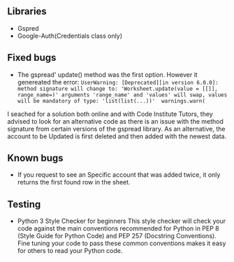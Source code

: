## Libraries 

* Gspred
* Google-Auth(Credentials class only)

## Fixed bugs
* The gspread' update() method was the first option. However it genereated the error:
``` UserWarning: [Deprecated][in version 6.0.0]: method signature will change to: 'Worksheet.update(value = [[]], range_name=)' arguments 'range_name' and 'values' will swap, values will be mandatory of type: 'list(list(...))'  warnings.warn( ```

I seached for a solution both online and with Code Institute Tutors, they advised to look for an alternative code as there is an issue with the method signature from certain versions of the gspread library.
As an alternative, the account to be Updated is first deleted and then added with the newest data.

## Known bugs
* If you request to see an Specific account that was added twice, it only returns the first found row in the sheet.

## Testing
* Python 3 Style Checker for beginners
This style checker will check your code against the main conventions recommended for Python in PEP 8 (Style Guide for Python Code) and PEP 257 (Docstring Conventions). Fine tuning your code to pass these common conventions makes it easy for others to read your Python code.
